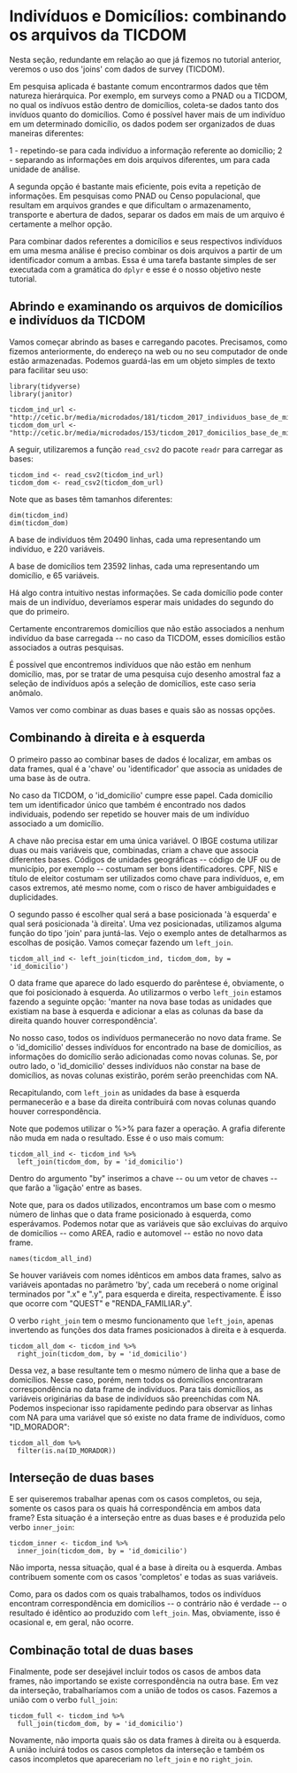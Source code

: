 # Indivíduos e Domicílios: combinando os arquivos da TICDOM

Nesta seção, redundante em relação ao que já fizemos no tutorial anterior, veremos o uso dos 'joins' com dados de survey (TICDOM).

Em pesquisa aplicada é bastante comum encontrarmos dados que têm natureza hierárquica. Por exemplo, em surveys como a PNAD ou a TICDOM, no qual os indívuos estão dentro de domicílios, coleta-se dados tanto dos invíduos quanto do domicílios. Como é possível haver mais de um indivíduo em um determinado domicílio, os dados podem ser organizados de duas maneiras diferentes:

1 - repetindo-se para cada indivíduo a informação referente ao domicílio;
2 - separando as informações em dois arquivos diferentes, um para cada unidade de análise.

A segunda opção é bastante mais eficiente, pois evita a repetição de informações. Em pesquisas como PNAD ou Censo populacional, que resultam em arquivos grandes e que dificultam o armazenamento, transporte e abertura de dados, separar os dados em mais de um arquivo é certamente a melhor opção.

Para combinar dados referentes a domicílios e seus respectivos indivíduos em uma mesma análise é preciso combinar os dois arquivos a partir de um identificador comum a ambas. Essa é uma tarefa bastante simples de ser executada com a gramática do `dplyr` e esse é o nosso objetivo neste tutorial.

## Abrindo e examinando os arquivos de domicílios e indivíduos da TICDOM

Vamos começar abrindo as bases e carregando pacotes. Precisamos, como fizemos anteriormente, do endereço na web ou no seu computador de onde estão armazenadas. Podemos guardá-las em um objeto simples de texto para facilitar seu uso:

```{r}
library(tidyverse)
library(janitor)

ticdom_ind_url <- "http://cetic.br/media/microdados/181/ticdom_2017_individuos_base_de_microdados_v1.3.csv"
ticdom_dom_url <- "http://cetic.br/media/microdados/153/ticdom_2017_domicilios_base_de_microdados_v1.1.csv"
```

A seguir, utilizaremos a função `read_csv2` do pacote `readr` para carregar as bases:

```{r}
ticdom_ind <- read_csv2(ticdom_ind_url)
ticdom_dom <- read_csv2(ticdom_dom_url)
```

Note que as bases têm tamanhos diferentes:

```{r}
dim(ticdom_ind)
dim(ticdom_dom)
```
A base de indivíduos têm 20490 linhas, cada uma representando um indivíduo, e 220 variáveis.

A base de domicílios tem 23592 linhas, cada uma representando um domicílio, e 65 variáveis.

Há algo contra intuitivo nestas informações. Se cada domicílio pode conter mais de un indivíduo, deveríamos esperar mais unidades do segundo do que do primeiro.

Certamente encontraremos domicílios que não estão associados a nenhum indivíduo da base carregada -- no caso da TICDOM, esses domicílios estão associados a outras pesquisas.

É possível que encontremos indivíduos que não estão em nenhum domicílio, mas, por se tratar de uma pesquisa cujo desenho amostral faz a seleção de indivíduos após a seleção de domicílios, este caso seria anômalo.

Vamos ver como combinar as duas bases e quais são as nossas opções.

## Combinando à direita e à esquerda

O primeiro passo ao combinar bases de dados é localizar, em ambas os data frames, qual é a 'chave' ou 'identificador' que associa as unidades de uma base às de outra.

No caso da TICDOM, o 'id\_domicilio' cumpre esse papel. Cada domicílio tem um identificador único que também é encontrado nos dados individuais, podendo ser repetido se houver mais de um indivíduo associado a um domicílio.

A chave não precisa estar em uma única variável. O IBGE costuma utilizar duas ou mais variáveis que, combinadas, criam a chave que associa diferentes bases. Códigos de unidades geográficas -- código de UF ou de município, por exemplo -- costumam ser bons identificadores. CPF, NIS e título de eleitor costumam ser utilizados como chave para indivíduos, e, em casos extremos, até mesmo nome, com o risco de haver ambiguidades e duplicidades.

O segundo passo é escolher qual será a base posicionada 'à esquerda' e qual será posicionada 'à direita'. Uma vez posicionadas, utilizamos alguma função do tipo 'join' para juntá-las. Vejo o exemplo antes de detalharmos as escolhas de posição. Vamos começar fazendo um `left_join`.

```{r}
ticdom_all_ind <- left_join(ticdom_ind, ticdom_dom, by = 'id_domicilio')
```

O data frame que aparece do lado esquerdo do parêntese é, obviamente, o que foi posicionado à esquerda. Ao utilizarmos o verbo `left_join` estamos fazendo a seguinte opção: 'manter na nova base todas as unidades que existiam na base à esquerda e adicionar a elas as colunas da base da direita quando houver correspondência'.

No nosso caso, todos os indivíduos permanecerão no novo data frame. Se o 'id\_domicilio' desses indivíduos for encontrado na base de domicílios, as informações do domicílio serão adicionadas como novas colunas. Se, por outro lado, o 'id\_domicilio' desses indivíduos não constar na base de domicílios, as novas colunas existirão, porém serão preenchidas com NA.

Recapitulando, com `left_join` as unidades da base à esquerda permanecerão e a base da direita contribuirá com novas colunas quando houver correspondência.

Note que podemos utilizar o \%>\% para fazer a operação. A grafia diferente não muda em nada o resultado. Esse é o uso mais comum:

```{r}
ticdom_all_ind <- ticdom_ind %>%
  left_join(ticdom_dom, by = 'id_domicilio')
```

Dentro do argumento "by" inserimos a chave -- ou um vetor de chaves -- que farão a 'ligação' entre as bases.

Note que, para os dados utilizados, encontramos um base com o mesmo número de linhas que o data frame posicionado à esquerda, como esperávamos. Podemos notar que as variáveis que são excluivas do arquivo de domicílios -- como AREA, radio e automovel -- estão no novo data frame.

```{r}
names(ticdom_all_ind)
```

Se houver variáveis com nomes idênticos em ambos data frames, salvo as variáveis apontadas no parâmetro 'by', cada um receberá o nome original terminados por ".x" e ".y", para esquerda e direita, respectivamente. É isso que ocorre com "QUEST" e "RENDA\_FAMILIAR.y".

O verbo `right_join` tem o mesmo funcionamento que `left_join`, apenas invertendo as funções dos data frames posicionados à direita e à esquerda.

```{r}
ticdom_all_dom <- ticdom_ind %>%
  right_join(ticdom_dom, by = 'id_domicilio')
```

Dessa vez, a base resultante tem o mesmo número de linha que a base de domicílios. Nesse caso, porém, nem todos os domicílios encontraram correspondência no data frame de indivíduos. Para tais domicílios, as variáveis originárias da base de indivíduos são preenchidas com NA. Podemos inspecionar isso rapidamente pedindo para observar as linhas com NA para uma variável que só existe no data frame de indivíduos, como "ID\_MORADOR":

```{r}
ticdom_all_dom %>% 
  filter(is.na(ID_MORADOR))
```

## Interseção de duas bases

E ser quiseremos trabalhar apenas com os casos completos, ou seja, somente os casos para os quais há correspondência em ambos data frame? Esta situação é a interseção entre as duas bases e é produzida pelo verbo `inner_join`:

```{r}
ticdom_inner <- ticdom_ind %>%
  inner_join(ticdom_dom, by = 'id_domicilio')
```

Não importa, nessa situação, qual é a base à direita ou à esquerda. Ambas contribuem somente com os casos 'completos' e todas as suas variáveis.

Como, para os dados com os quais trabalhamos, todos os indivíduos encontram correspondência em domicílios -- o contrário não é verdade -- o resultado é idêntico ao produzido com `left_join`. Mas, obviamente, isso é ocasional e, em geral, não ocorre.

## Combinação total de duas bases

Finalmente, pode ser desejável incluir todos os casos de ambos data frames, não importando se existe correspondência na outra base. Em vez da interseção, trabalharíamos com a união de todos os casos. Fazemos a união com o verbo `full_join`:

```{r}
ticdom_full <- ticdom_ind %>%
  full_join(ticdom_dom, by = 'id_domicilio')
```

Novamente, não importa quais são os data frames à direita ou à esquerda. A união incluirá todos os casos completos da interseção e também os casos incompletos que apareceriam no `left_join` e no `right_join`.
